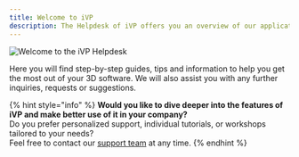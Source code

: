 ```yaml
---
title: Welcome to iVP
description: The Helpdesk of iVP offers you an overview of our applications and their possibilities.
---
```


![Welcome to the iVP Helpdesk](../.gitbook/assets/iVP_online_user_manual.png)

Here you will find step-by-step guides, tips and information to help you get the most out of your 3D software. We will also assist you with any further inquiries, requests or suggestions.

{% hint style="info" %}
**Would you like to dive deeper into the features of iVP and make better use of it in your company?**  
Do you prefer personalized support, individual tutorials, or workshops tailored to your needs?  
Feel free to contact our [support team](mailto:support@i-vp.dev) at any time.
{% endhint %}